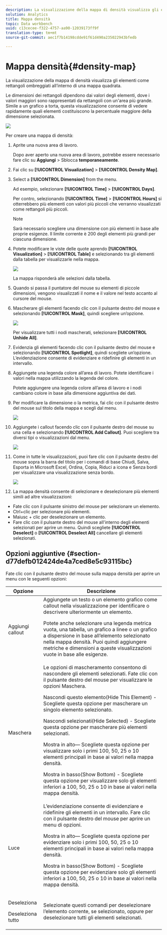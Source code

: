 ```yaml
---
description: La visualizzazione della mappa di densità visualizza gli elementi come rettangoli ombreggiati all’interno di una mappa quadrata.
solution: Analytics
title: Mappa densità
topic: Data workbench
uuid: c13cecee-f322-4757-aa90-12039173ff9f
translation-type: tm+mt
source-git-commit: aec1f7b14198cdde91f61d490a235022943bfedb

---
```



# Mappa densità{#density-map}

La visualizzazione della mappa di densità visualizza gli elementi come rettangoli ombreggiati all’interno di una mappa quadrata.

Le dimensioni dei rettangoli dipendono dai valori degli elementi, dove i valori maggiori sono rappresentati da rettangoli con un&#39;area più grande. Simile a un grafico a torta, questa visualizzazione consente di vedere rapidamente quali elementi costituiscono la percentuale maggiore della dimensione selezionata.

![](assets/density_map_day_visits.png)

Per creare una mappa di densità:

1. Aprite una nuova area di lavoro.

   Dopo aver aperto una nuova area di lavoro, potrebbe essere necessario fare clic su **Aggiungi** > Sblocca **temporaneamente**.
1. Fai clic su **[!UICONTROL Visualization]** > **[!UICONTROL Density Map]**.

1. Select a **[!UICONTROL Dimension]** from the menu.

   Ad esempio, selezionare **[!UICONTROL Time]** > **[!UICONTROL Days]**.

   Per contro, selezionando **[!UICONTROL Time]** > **[!UICONTROL Hours]** si otterrebbero più elementi con valori più piccoli che verranno visualizzati come rettangoli più piccoli.

   >[!NOTE]
   >
   >Sarà necessario scegliere una dimensione con più elementi in base alle proprie esigenze. Il limite corrente è 200 degli elementi più grandi per ciascuna dimensione.

1. Potete modificare le viste delle quote aprendo **[!UICONTROL Visualization]** > **[!UICONTROL Table]** e selezionando tra gli elementi dalla tabella per visualizzarle nella mappa.

   ![](assets/density_map_day_selections.png)

   La mappa risponderà alle selezioni dalla tabella.

1. Quando si passa il puntatore del mouse su elementi di piccole dimensioni, vengono visualizzati il nome e il valore nel testo accanto al cursore del mouse.
1. Mascherare gli elementi facendo clic con il pulsante destro del mouse e selezionando **[!UICONTROL Mask]**, quindi scegliere un’opzione.

   ![](assets/density_map_day_mask.png)

   Per visualizzare tutti i nodi mascherati, selezionare **[!UICONTROL Unhide All]**.

1. Evidenzia gli elementi facendo clic con il pulsante destro del mouse e selezionando **[!UICONTROL Spotlight]**, quindi scegliete un’opzione. L’evidenziazione consente di evidenziare e ridefinire gli elementi in un intervallo.
1. Aggiungete una legenda colore all’area di lavoro. Potete identificare i valori nella mappa utilizzando la legenda del colore.

   Potete aggiungere una legenda colore all’area di lavoro e i nodi cambiano colore in base alla dimensione aggiuntiva dei dati.
1. Per modificare la dimensione o la metrica, fai clic con il pulsante destro del mouse sul titolo della mappa e scegli dal menu.

   ![](assets/density_map_change_dim.png)

1. Aggiungete i callout facendo clic con il pulsante destro del mouse su una cella e selezionando **[!UICONTROL Add Callout]**. Puoi scegliere tra diversi tipi o visualizzazioni dal menu.

   ![](assets/density_map_callout.png)

1. Come in tutte le visualizzazioni, puoi fare clic con il pulsante destro del mouse sopra la barra del titolo per i comandi di base Chiudi, Salva, Esporta in Microsoft Excel, Ordina, Copia, Riduci a icona e Senza bordi per visualizzare una visualizzazione senza bordo.

   ![](assets/density_map_export.png)

1. La mappa densità consente di selezionare e deselezionare più elementi simili ad altre visualizzazioni:

* Fate clic con il pulsante sinistro del mouse per selezionare un elemento.
* Ctrl+clic per selezionare più elementi.
* Maiusc + clic per deselezionare un elemento.
* Fare clic con il pulsante destro del mouse all&#39;interno degli elementi selezionati per aprire un menu. Quindi scegliete **[!UICONTROL Deselect]** o **[!UICONTROL Deselect All]** cancellare gli elementi selezionati.

## Opzioni aggiuntive {#section-d77defb012424de4a7ced8e5c93115bc}

Fate clic con il pulsante destro del mouse sulla mappa densità per aprire un menu con le seguenti opzioni:

<table id="table_3ADA85031C834792BFD041E186962A41"> 
 <thead> 
  <tr> 
   <th colname="col1" class="entry"> Opzione </th> 
   <th colname="col2" class="entry"> Descrizione </th> 
  </tr>
 </thead>
 <tbody> 
  <tr> 
   <td colname="col1"> Aggiungi callout </td> 
   <td colname="col2">Aggiungete un testo o un elemento grafico come callout nella visualizzazione per identificare o descrivere ulteriormente un elemento. <p>Potete anche selezionare una legenda metrica vuota, una tabella, un grafico a linee o un grafico a dispersione in base all’elemento selezionato nella mappa densità. Puoi quindi aggiungere metriche e dimensioni a queste visualizzazioni vuote in base alle esigenze. </p> </td> 
  </tr> 
  <tr> 
   <td colname="col1"> Maschera </td> 
   <td colname="col2">Le opzioni di mascheramento consentono di nascondere gli elementi selezionati. Fate clic con il pulsante destro del mouse per visualizzare le opzioni Maschera. <p><span class="uicontrol"> Nascondi questo elemento</span>(Hide This Element) - Scegliete questa opzione per mascherare un singolo elemento selezionato. </p> <p><span class="uicontrol"> Nascondi selezionati</span>(Hide Selected) - Scegliete questa opzione per mascherare più elementi selezionati. </p> <p><span class="uicontrol"> Mostra in alto</span>— Scegliete questa opzione per visualizzare solo i primi 100, 50, 25 o 10 elementi principali in base ai valori nella mappa densità. </p> <p><span class="uicontrol"> Mostra in basso</span>(Show Bottom) - Scegliete questa opzione per visualizzare solo gli elementi inferiori a 100, 50, 25 o 10 in base ai valori nella mappa densità. </p> </td> 
  </tr> 
  <tr> 
   <td colname="col1"> Luce </td> 
   <td colname="col2"> L’evidenziazione consente di evidenziare e ridefinire gli elementi in un intervallo. Fare clic con il pulsante destro del mouse per aprire un menu di opzioni. <p><span class="uicontrol"> Mostra in alto</span>— Scegliete questa opzione per evidenziare solo i primi 100, 50, 25 o 10 elementi principali in base ai valori nella mappa densità. </p> <p><span class="uicontrol"> Mostra in basso</span>(Show Bottom) - Scegliete questa opzione per evidenziare solo gli elementi inferiori a 100, 50, 25 o 10 in base ai valori nella mappa densità. </p> </td> 
  </tr> 
  <tr> 
   <td colname="col1"> <p>Deseleziona </p> <p>Deseleziona tutto </p> </td> 
   <td colname="col2"> <p> Selezionate questi comandi per deselezionare l’elemento corrente, se selezionato, oppure per deselezionare tutti gli elementi selezionati. </p> </td> 
  </tr> 
 </tbody> 
</table>

